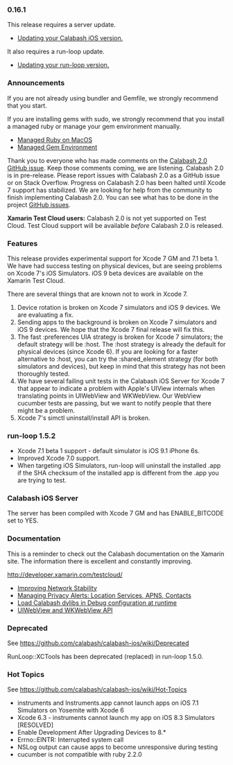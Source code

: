 ### 0.16.1

This release requires a server update.

* [Updating your Calabash iOS version.](https://github.com/calabash/calabash-ios/wiki/B1-Updating-your-Calabash-iOS-version)

It also requires a run-loop update.

* [Updating your run-loop version.](https://github.com/calabash/calabash-ios/wiki/Updating-your-run-loop-version)

### Announcements

If you are not already using bundler and Gemfile, we strongly recommend that you start.

If you are installing gems with sudo, we strongly recommend that you install a managed ruby or manage your gem environment manually.

* [Managed Ruby on MacOS](https://github.com/calabash/calabash-ios/wiki/Ruby-on-MacOS#ruby-managers-on-macos)
* [Managed Gem Environment](http://developer.xamarin.com/guides/testcloud/calabash/configuring/osx/installing-gems/)

Thank you to everyone who has made comments on the [Calabash 2.0 GitHub issue](https://github.com/calabash/calabash/issues/55).  Keep those comments coming, we are listening.  Calabash 2.0 is in pre-release.  Please report issues with Calabash 2.0 as a GitHub issue or on Stack Overflow.  Progress on Calabash 2.0 has been halted until Xcode 7 support has stabilized.  We are looking for help from the community to finish implementing Calabash 2.0.  You can see what has to be done in the project [GitHub issues](https://github.com/calabash/calabash/issues).

**Xamarin Test Cloud users:** Calabash 2.0 is not yet supported on Test Cloud.  Test Cloud support will be available _before_ Calabash 2.0 is released.

### Features

This release provides experimental support for Xcode 7 GM and 7.1 beta 1.  We have had success testing on physical devices, but are seeing problems on Xcode 7's iOS Simulators.  iOS 9 beta devices are available on the Xamarin Test Cloud.

There are several things that are known not to work in Xcode 7.

1. Device rotation is broken on Xcode 7 simulators and iOS 9 devices.  We are evaluating a fix.
2. Sending apps to the background is broken on Xcode 7 simulators and iOS 9 devices.  We hope that the Xcode 7 final release will fix this.
3. The fast :preferences UIA strategy is broken for Xcode 7 simulators; the default strategy will be :host.  The :host strategy is already the default for physical devices (since Xcode 6).  If you are looking for a faster alternative to :host, you can try the :shared_element strategy (for both simulators and devices), but keep in mind that this strategy has not been thoroughly tested.
4. We have several failing unit tests in the Calabash iOS Server for Xcode 7 that appear to indicate a problem with Apple's UIView internals when translating points in UIWebView and WKWebView.  Our WebView cucumber tests are passing, but we want to notify people that there might be a problem.
5. Xcode 7's simctl uninstall/install API is broken.

### run-loop 1.5.2

* Xcode 7.1 beta 1 support - default simulator is iOS 9.1 iPhone 6s.
* Improved Xcode 7.0 support.
* When targeting iOS Simulators, run-loop will uninstall the installed .app if the SHA checksum of the installed app is different from the .app you are trying to test.

### Calabash iOS Server

The server has been compiled with Xcode 7 GM and has ENABLE_BITCODE set to YES.

### Documentation

This is a reminder to check out the Calabash documentation on the Xamarin site.  The information there is excellent and constantly improving.

http://developer.xamarin.com/testcloud/

* [Improving Network Stability](https://github.com/calabash/calabash-ios/wiki/Improving-Network-Stability)
* [Managing Privacy Alerts: Location Services, APNS, Contacts](https://github.com/calabash/calabash-ios/wiki/Managing-Privacy-Alerts%3A--Location-Services%2C-APNS%2C-Contacts)
* [Load Calabash dylibs in Debug configuration at runtime](https://github.com/calabash/ios-smoke-test-app/pull/17)
* [UIWebView and WKWebView API](https://github.com/calabash/calabash-ios/wiki/06-WebView-Support)

### Deprecated

See https://github.com/calabash/calabash-ios/wiki/Deprecated

RunLoop::XCTools has been deprecated (replaced) in run-loop 1.5.0.

### Hot Topics

See https://github.com/calabash/calabash-ios/wiki/Hot-Topics

* instruments and Instruments.app cannot launch apps on iOS 7.1 Simulators on Yosemite with Xcode 6
* Xcode 6.3 - instruments cannot launch my app on iOS 8.3 Simulators [RESOLVED]
* Enable Development After Upgrading Devices to 8.\*
* Errno::EINTR: Interrupted system call
* NSLog output can cause apps to become unresponsive during testing
* cucumber is not compatible with ruby 2.2.0
